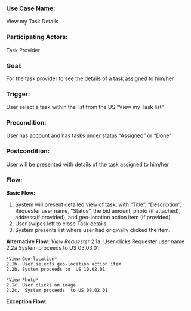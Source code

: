 
### Use Case Name: 
View my Task Details

### Participating Actors:
Task Provider

### Goal:
For the task provider to see the details of a task assigned to him/her

### Trigger:
User select a task within the list from  the US  “View my Task list”

### Precondition:  
User has account and has tasks under status “Assigned” or “Done”

### Postcondition:  
User will be presented with details of the task assigned to him/her 

### Flow:

**Basic Flow:**
1. System will present detailed view of task, with  “Title”, “Description”, Requester user name, “Status”, the bid amount, photo (if attached), address(if provided), and geo-location action item (if provided). 
1. User swipes left to close Task details
1. System presents list where user had originally clicked the item. 

**Alternative Flow:**
	*View Requester*
	2.1a. User clicks Requester user name
	2.2a System proceeds to US 03.03.01

	*View Geo-location*
	2.1b. User selects geo-location action item
	2.2b. System proceeds to  US 10.02.01

	*View Photo*
	2.1c. User clicks on image
	2.2c.  System proceeds  to US 09.02.01

**Exception Flow:**
